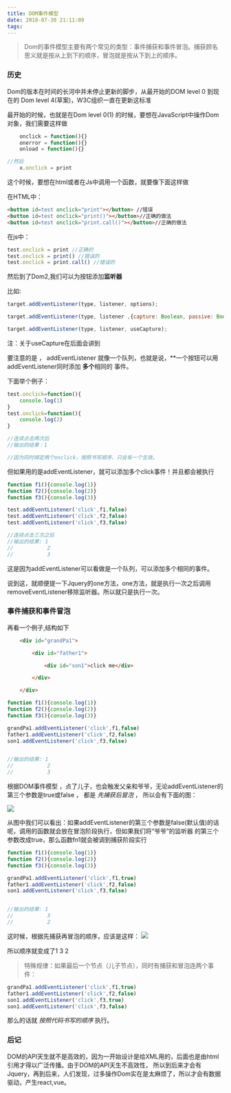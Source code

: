 ```yaml
---
title: DOM事件模型
date: 2018-07-30 21:11:09
tags:
---
```

>Dom的事件模型主要有两个常见的类型：事件捕获和事件冒泡。捕获顾名思义就是按从上到下的顺序，冒泡就是按从下到上的顺序。

### 历史

Dom的版本在时间的长河中并未停止更新的脚步，从最开始的DOM level 0 到现在的 Dom level 4(草案)，W3C组织一直在更新这标准

最开始的时候，也就是在Dom level 0(1) 的时候，要想在JavaScript中操作Dom对象，我们需要这样做

```javascript
    onclick = function(){}
    onerror = function(){}
    onload = function(){}

//然后
    x.onclick = print

```

这个时候，要想在html或者在Js中调用一个函数，就要像下面这样做

在HTML中：

```html
<button id=test onclick="print"></button> //错误
<button id=test onclick="print()"></button>//正确的做法
<button id=test onclick="print.call()"></button>//正确的做法
```

在js中：

```javascript
test.onclick = print //正确的
test.onclick = print() //错误的
test.onclick = print.call() //错误的
```

然后到了Dom2,我们可以为按钮添加**监听器**

比如:

```javascript
target.addEventListener(type, listener, options);

target.addEventListener(type, listener ,{capture: Boolean, passive: Boolean, once: Boolean});

target.addEventListener(type, listener, useCapture);

```

注：关于useCapture在后面会讲到

要注意的是 ， addEventListener 就像一个队列，也就是说，**一个按钮可以用addEventListener同时添加 **多个**相同的
事件。

下面举个例子：

```javascript
test.onclick=function(){
    console.log(1)
}
test.onclick=function(){
    console.log(2)
}

//连续点击两次后
//输出的结果：1

//因为同时绑定两个onclick，按照书写顺序，只会有一个生效。

```
但如果用的是addEventListener，就可以添加多个click事件！并且都会被执行

```javascript
function f1(){console.log(1)}
function f2(){console.log(2)}
function f3(){console.log(3)}

test.addEventListener('click',f1,false)
test.addEventListener('click',f2,false)
test.addEventListener('click',f3,false)

//连续点击三次之后
//输出的结果: 1
//           2
//           3


```
这是因为addEventListener可以看做是一个队列，可以添加多个相同的事件。

说到这，就顺便提一下Jquery的one方法，one方法，就是执行一次之后调用removeEventListener移除监听器。所以就只是执行一次。


### 事件捕获和事件冒泡

再看一个例子,结构如下

```html
    <div id="grandPa1">

        <div id="father1">

            <div id="son1">click me</div>

        </div>

    </div>
```



```javascript
function f1(){console.log(1)}
function f2(){console.log(2)}
function f3(){console.log(3)}

grandPa1.addEventListener('click',f1,false)
father1.addEventListener('click',f2,false)
son1.addEventListener('click',f3,false)


//输出的结果: 1
//           2
//           3

```


根据DOM事件模型 ，点了儿子，也会触发父亲和爷爷，无论addEventListener的第三个参数是true或false ， 都是 _先捕获后冒泡_ ， 所以会有下面的图：


![](http://wx3.sinaimg.cn/mw690/82dbebd3gy1ftstz9q6itj21kw19ce0h.jpg)

从图中我们可以看出：如果addEventListener的第三个参数是false(默认值)的话呢，调用的函数就会放在冒泡阶段执行，但如果我们将“爷爷”的监听器
的第三个参数改成true，那么函数fn1就会被调到捕获阶段实行


```javascript
function f1(){console.log(1)}
function f2(){console.log(2)}
function f3(){console.log(3)}

grandPa1.addEventListener('click',f1,true)
father1.addEventListener('click',f2,false)
son1.addEventListener('click',f3,false)


//输出的结果: 1
//           3
//           2

```
这时候，根据先捕获再冒泡的顺序，应该是这样：
![](http://wx1.sinaimg.cn/mw690/82dbebd3gy1ftsus8m30uj21kw1f5niv.jpg)


所以顺序就变成了1 3 2



>特殊规律：如果最后一个节点（儿子节点），同时有捕获和冒泡连两个事件：

```javascript
grandPa1.addEventListener('click',f1,true)
father1.addEventListener('click',f2,false)
son1.addEventListener('click',f3,true)
son1.addEventListener('click',f3,false)
```
那么的话就 *按照代码书写的顺序* 执行。


### 后记

DOM的API天生就不是高效的，因为一开始设计是给XML用的，后面也是由html引用才得以广泛传播。由于DOM的API天生不高效性，
所以到后来才会有Jquery，再到后来，人们发现，过多操作Dom实在是太麻烦了，所以才会有数据驱动，产生react,vue。


